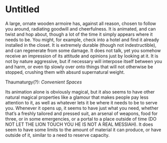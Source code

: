 # Untitled

A large, ornate wooden armoire has, against all reason, chosen to follow you around, radiating goodwill and cheerfulness. It is animated, and can twist and hop about, though a lot of the time it simply appears where it needs to be. You might, for example, check into a hotel and find it already installed in the closet. It is extremely durable (though not indestructible), and can regenerate from some damage. It does not talk, yet you somehow receive an impression of its attitude and opinions just by looking at it. It is not by nature aggressive, but if necessary will interpose itself between you and harm, or even tip slowly over onto things that will not otherwise be stopped, crushing them with absurd supernatural weight.

Thaumaturgy(?): *Convenient Spaces*

Its animation alone is obviously magical, but it also seems to have other natural magical properties like a glamour that makes people pay less attention to it, as well as whatever lets it be where it needs to be to serve you. Whenever it opens up, it seems to have just what you need, whether that’s a freshly tailored and pressed suit, an arsenal of weapons, food for three, or in some emergencies, or a portal to a place outside of time (DO NOT LET THE LION TOUCH YOU HE IS NOT A REAL MESSIAH). It does seem to have some limits to the amount of material it can produce, or have outside of it, similar to a need to reserve capacity.